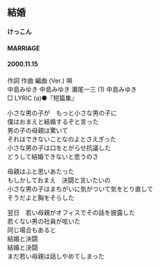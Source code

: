 ## 結婚
#### けっこん
#### MARRIAGE
#### 2000.11.15


作詞  作曲  編曲 (Ver.)   唄  
中島みゆき   中島みゆき   瀬尾一三 (1)  中島みゆき  
□ LYRIC (a)●『短篇集』  
  
  
小さな男の子が　もっと小さな男の子に  
僕はおまえと結婚するぞと言った  
男の子の母親は驚いて  
それはできないことなのよとさえぎった  
小さな男の子は口をとがらせ抗議した  
どうして結婚できないと思うのさ  
  
母親はふと思いあたった  
もしかしておまえ　決闘と言いたいの  
小さな男の子はまちがいに気がついて気をとり直して  
そうだよと胸をそらした  
  
翌日　若い母親がオフィスでその話を披露した  
若くない男の社員が呟いた  
同じ場合もあると  
結婚と決闘  
結婚と決闘  
まだ若い母親は話しやめてしまった  